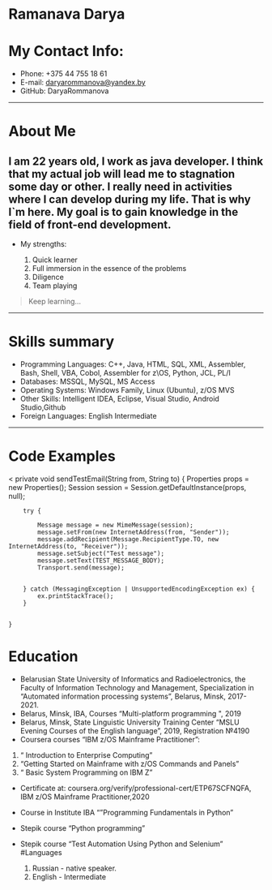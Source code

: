 Ramanava Darya 
========================
My Contact Info:
========================
 * Phone: +375 44 755 18 61
 * E-mail: daryarommanova@yandex.by
 * GitHub: DaryaRommanova
-------------------------
About Me   
========================
I am 22 years old, I work as java developer. I think that my actual job will lead me to stagnation some day or other. I really need in activities where I can develop during my life. That is why I`m here. My goal is to gain knowledge in the field of front-end development.
-------------------------
* My strengths:

    1. Quick learner
    2. Full immersion in the essence of the problems
    3. Diligence
    4. Team playing
> Keep learning…
-------------------------
# Skills summary
* Programming Languages:	 C++, Java, HTML, SQL, XML, Assembler, Bash, Shell, VBA, Cobol, Assembler for z\OS, Python, JCL, PL/I
* Databases:	MSSQL, MySQL, MS Access
* Operating Systems:	Windows Family, Linux (Ubuntu), z/OS MVS
* Other Skills:	Intelligent IDEA, Eclipse, Visual Studio, Android Studio,Github
* Foreign Languages:	English	Intermediate
-------------------------
# Code Examples
< private void sendTestEmail(String from, String to) {
        Properties props = new Properties();
        Session session = Session.getDefaultInstance(props, null);

        try {

            Message message = new MimeMessage(session);
            message.setFrom(new InternetAddress(from, "Sender"));
            message.addRecipient(Message.RecipientType.TO, new InternetAddress(to, "Receiver"));
            message.setSubject("Test message");
            message.setText(TEST_MESSAGE_BODY);
            Transport.send(message);


        } catch (MessagingException | UnsupportedEncodingException ex) {
            ex.printStackTrace();
        }


    }
	
# Education
*	Belarusian State University of Informatics and Radioelectronics, the Faculty of Information Technology and Management, Specialization in “Automated information processing systems”, Belarus, Minsk, 2017-2021. 
*	Belarus, Minsk, IBA, Courses “Multi-platform programming ", 2019
*	Belarus, Minsk, State Linguistic University Training Center “MSLU Evening Courses of the English language”, 2019, Registration №4190
*	Coursera courses “IBM z/OS Mainframe Practitioner”:
1.	“ Introduction to Enterprise Computing”
2.	“Getting Started on Mainframe with z/OS Commands and Panels”
3.	“ Basic System Programming on IBM Z”
*	Certificate at: coursera.org/verify/professional-cert/ETP67SCFNQFA, IBM z/OS Mainframe Practitioner,2020
*	Course in Institute IBA “”Programming Fundamentals in Python”
*	Stepik course “Python programming”
*	Stepik course “Test Automation Using Python and Selenium”
#Languages

    1. Russian - native speaker.
    2. English - Intermediate



